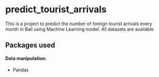 # predict_tourist_arrivals
This is a project to predict the number of foreign tourist arrivals every month in Bali using Machine Learning model. All datasets are available

## Packages used

#### Data manipulation:
* Pandas


